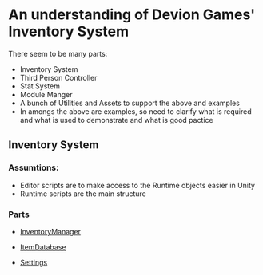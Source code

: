 # An understanding of Devion Games' Inventory System

There seem to be many parts:
* Inventory System
* Third Person Controller
* Stat System
* Module Manger
* A bunch of Utilities and Assets to support the above and examples
* In amongs the above are examples, so need to clarify 
what is required and what is used to demonstrate and what is good pactice

## Inventory System

### Assumtions:
* Editor scripts are to make access to the Runtime objects easier in Unity
* Runtime scripts are the main structure

### Parts

* [InventoryManager](InventoryManager.md)

* [ItemDatabase](ItemDatabase.md)
* [Settings](Settings.md)
